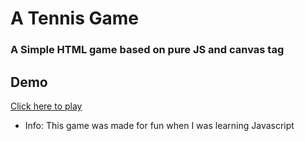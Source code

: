 # A Tennis Game

### A Simple HTML game based on pure JS and canvas tag


## Demo

[Click here to play](https://amansharmadev.github.io/tennis/)



* Info: This game was made for fun when I was learning Javascript
